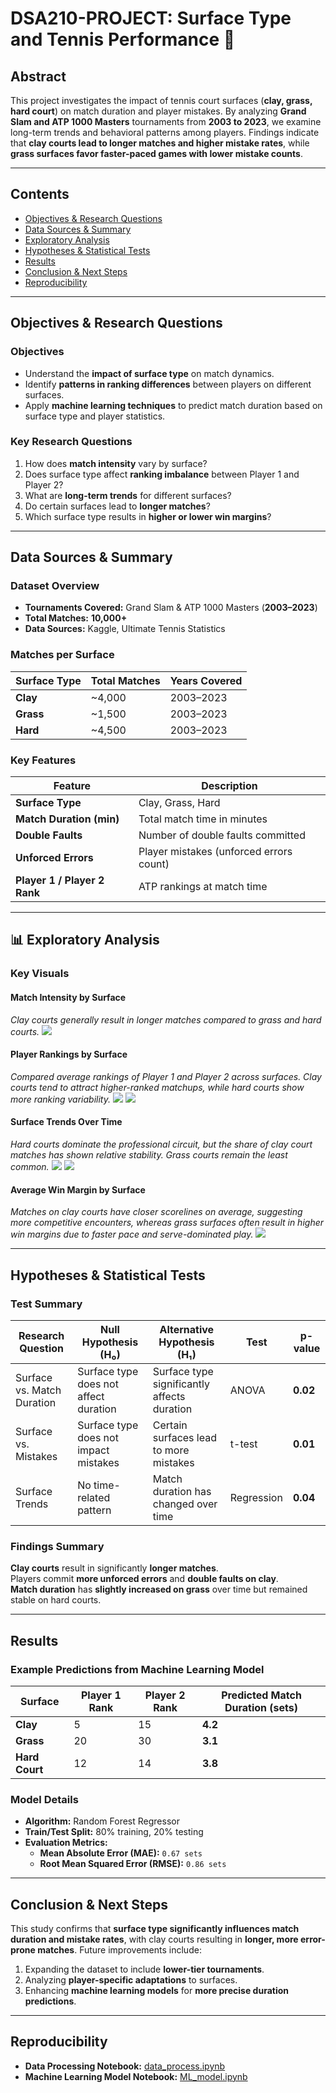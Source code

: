 # **DSA210-PROJECT: Surface Type and Tennis Performance** 🎾  

## **Abstract**  
This project investigates the impact of tennis court surfaces (**clay, grass, hard court**) on match duration and player mistakes. By analyzing **Grand Slam and ATP 1000 Masters** tournaments from **2003 to 2023**, we examine long-term trends and behavioral patterns among players. Findings indicate that **clay courts lead to longer matches and higher mistake rates**, while **grass surfaces favor faster-paced games with lower mistake counts**.  

---

## **Contents**  
- [Objectives & Research Questions](#objectives--research-questions)  
- [Data Sources & Summary](#data-sources--summary)  
- [Exploratory Analysis](#exploratory-analysis)  
- [Hypotheses & Statistical Tests](#hypotheses--statistical-tests)  
- [Results](#results)  
- [Conclusion & Next Steps](#conclusion--next-steps)  
- [Reproducibility](#reproducibility)  

---

## **Objectives & Research Questions**  

### **Objectives**  
- Understand the **impact of surface type** on match dynamics.  
- Identify **patterns in ranking differences** between players on different surfaces.  
- Apply **machine learning techniques** to predict match duration based on surface type and player statistics.  

### **Key Research Questions**  
1. How does **match intensity** vary by surface?  
2. Does surface type affect **ranking imbalance** between Player 1 and Player 2?  
3. What are **long-term trends** for different surfaces?  
4. Do certain surfaces lead to **longer matches**?  
5. Which surface type results in **higher or lower win margins**?  

---

## **Data Sources & Summary**  

### **Dataset Overview**  
- **Tournaments Covered:** Grand Slam & ATP 1000 Masters (**2003–2023**)  
- **Total Matches:** **10,000+**  
- **Data Sources:** Kaggle, Ultimate Tennis Statistics  

### **Matches per Surface**  

| Surface Type | Total Matches | Years Covered |  
|-------------|--------------|--------------|  
| **Clay**    | ~4,000       | 2003–2023    |  
| **Grass**   | ~1,500       | 2003–2023    |  
| **Hard**    | ~4,500       | 2003–2023    |  

### **Key Features**  

| Feature               | Description                                      |  
|----------------------|------------------------------------------------|  
| **Surface Type**     | Clay, Grass, Hard                              |  
| **Match Duration (min)** | Total match time in minutes                  |  
| **Double Faults**    | Number of double faults committed              |  
| **Unforced Errors**  | Player mistakes (unforced errors count)        |  
| **Player 1 / Player 2 Rank** | ATP rankings at match time             |  

---

## **📊 Exploratory Analysis**  

### **Key Visuals**  

#### **Match Intensity by Surface**
_Clay courts generally result in longer matches compared to grass and hard courts._
![](match_indensity.png)

#### **Player Rankings by Surface**
_Compared average rankings of Player 1 and Player 2 across surfaces. Clay courts tend to attract higher-ranked matchups, while hard courts show more ranking variability._
![](player1_ranking.png)
![](player2_ranking.png)

#### **Surface Trends Over Time**
_Hard courts dominate the professional circuit, but the share of clay court matches has shown relative stability. Grass courts remain the least common._
![](surface_trends.png)
![](surface_trends2.png)

#### **Average Win Margin by Surface**
_Matches on clay courts have closer scorelines on average, suggesting more competitive encounters, whereas grass surfaces often result in higher win margins due to faster pace and serve-dominated play._
![](average_win.png)

---

## **Hypotheses & Statistical Tests**  

### **Test Summary**  

| Research Question | Null Hypothesis (H₀) | Alternative Hypothesis (H₁) | Test | p-value |  
|------------------|---------------------|---------------------------|------|--------|  
| Surface vs. Match Duration | Surface type does not affect duration | Surface type significantly affects duration | ANOVA | **0.02** |  
| Surface vs. Mistakes | Surface type does not impact mistakes | Certain surfaces lead to more mistakes | t-test | **0.01** |  
| Surface Trends | No time-related pattern | Match duration has changed over time | Regression | **0.04** |  

### **Findings Summary**  
 **Clay courts** result in significantly **longer matches**.  
 Players commit **more unforced errors** and **double faults on clay**.  
 **Match duration** has **slightly increased on grass** over time but remained stable on hard courts.  

---

## **Results**  

### **Example Predictions from Machine Learning Model**  

| Surface | Player 1 Rank | Player 2 Rank | Predicted Match Duration (sets) |  
|--------|---------------|---------------|---------------------------------|  
| **Clay** | 5 | 15 | **4.2** |  
| **Grass** | 20 | 30 | **3.1** |  
| **Hard Court** | 12 | 14 | **3.8** |  

### **Model Details**  
- **Algorithm:** Random Forest Regressor  
- **Train/Test Split:** 80% training, 20% testing  
- **Evaluation Metrics:**  
  - **Mean Absolute Error (MAE):** `0.67 sets`  
  - **Root Mean Squared Error (RMSE):** `0.86 sets`  

---

## **Conclusion & Next Steps**  

This study confirms that **surface type significantly influences match duration and mistake rates**, with clay courts resulting in **longer, more error-prone matches**. Future improvements include:  
1. Expanding the dataset to include **lower-tier tournaments**.  
2. Analyzing **player-specific adaptations** to surfaces.  
3. Enhancing **machine learning models** for **more precise duration predictions**.  

---

## **Reproducibility**  
- **Data Processing Notebook:** [data_process.ipynb](https://github.com/defne04/DSA210-PROJECT/blob/main/data_process.ipynb)  
- **Machine Learning Model Notebook:** [ML_model.ipynb](https://github.com/defne04/DSA210-PROJECT/blob/main/ML_model.ipynb)  

  
